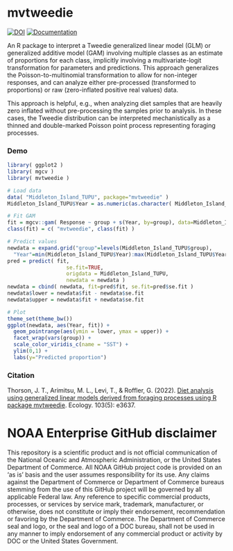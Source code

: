 # mvtweedie
[![DOI](https://zenodo.org/badge/341673481.svg)](https://zenodo.org/badge/latestdoi/341673481)
[![Documentation](https://img.shields.io/badge/documentation-mvtweedie-orange.svg?colorB=E91E63)](https://james-thorson-noaa.github.io/mvtweedie/)

An R package to interpret a Tweedie generalized linear model (GLM) or generalized additive model (GAM) involving multiple classes as an estimate of proportions for each class, implicitly involving a multivariate-logit transformation for parameters and predictions.  This approach generalizes the Poisson-to-multinomial transformation to allow for non-integer responses, and can analyze either pre-processed (transformed to proportions) or raw (zero-inflated positive real values) data.

This approach is helpful, e.g., when analyzing diet samples that are heavily zero inflated without pre-processing the samples prior to analysis.  In these cases, the Tweedie distribution can be interpreted mechanistically as a thinned and double-marked Poisson point process representing foraging processes.


### Demo

```R
library( ggplot2 )
library( mgcv )
library( mvtweedie )

# Load data
data( "Middleton_Island_TUPU", package="mvtweedie" )
Middleton_Island_TUPU$Year = as.numeric(as.character( Middleton_Island_TUPU$Year_factor ))

# Fit GAM
fit = mgcv::gam( Response ~ group + s(Year, by=group), data=Middleton_Island_TUPU, family="tw" )
class(fit) = c( "mvtweedie", class(fit) )

# Predict values
newdata = expand.grid("group"=levels(Middleton_Island_TUPU$group), 
  "Year"=min(Middleton_Island_TUPU$Year):max(Middleton_Island_TUPU$Year))
pred = predict( fit,
                   se.fit=TRUE,
                   origdata = Middleton_Island_TUPU,
                   newdata = newdata )
newdata = cbind( newdata, fit=pred$fit, se.fit=pred$se.fit )
newdata$lower = newdata$fit - newdata$se.fit
newdata$upper = newdata$fit + newdata$se.fit

# Plot
theme_set(theme_bw())
ggplot(newdata, aes(Year, fit)) +
  geom_pointrange(aes(ymin = lower, ymax = upper)) +
  facet_wrap(vars(group)) +
  scale_color_viridis_c(name = "SST") +
  ylim(0,1) +
  labs(y="Predicted proportion")
```

### Citation
Thorson, J. T., Arimitsu, M. L., Levi, T., & Roffler, G. (2022). [Diet analysis using generalized linear models derived from foraging processes using R package mvtweedie](https://doi.org/10.1002/ecy.3637). Ecology. 103(5): e3637.

# NOAA Enterprise GitHub disclaimer
This repository is a scientific product and is not official communication of the National Oceanic and Atmospheric Administration, or the United States Department of Commerce. All NOAA GitHub project code is provided on an ‘as is’ basis and the user assumes responsibility for its use. Any claims against the Department of Commerce or Department of Commerce bureaus stemming from the use of this GitHub project will be governed by all applicable Federal law. Any reference to specific commercial products, processes, or services by service mark, trademark, manufacturer, or otherwise, does not constitute or imply their endorsement, recommendation or favoring by the Department of Commerce. The Department of Commerce seal and logo, or the seal and logo of a DOC bureau, shall not be used in any manner to imply endorsement of any commercial product or activity by DOC or the United States Government.
